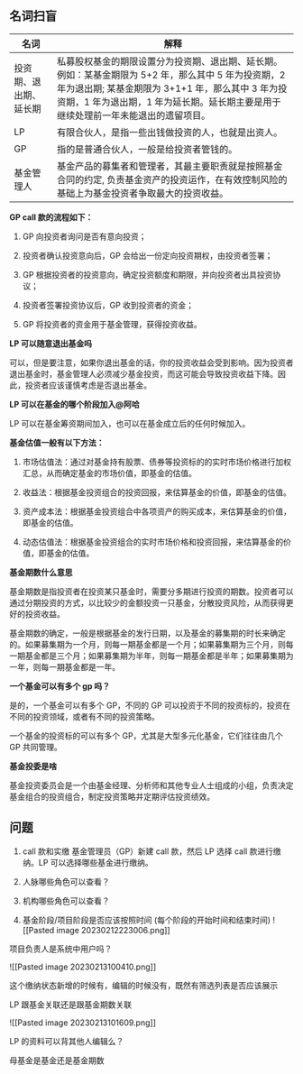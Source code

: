 ## 名词扫盲

| 名词                   | 解释                                                                                                                                                                                                                                           |
| ---------------------- | ---------------------------------------------------------------------------------------------------------------------------------------------------------------------------------------------------------------------------------------------- |
| 投资期、退出期、延长期 | 私募股权基金的期限设置分为投资期、退出期、延长期。例如：某基金期限为 5+2 年，那么其中 5 年为投资期，2 年为退出期; 某基金期限为 3+1+1 年，那么其中 3 年为投资期，1 年为退出期，1 年为延长期。延长期主要是用于继续处理前一年未能退出的遗留项目。 |
| LP                     |     有限合伙人，是指一些出钱做投资的人，也就是出资人。                                                                                                                                                                                                                                          |
| GP                     |     指的是普通合伙人，一般是给投资者管钱的。                                                                                                                                                                                                                                         |
| 基金管理人                       |     基金产品的募集者和管理者，其最主要职责就是按照基金合同的约定, 负责基金资产的投资运作，在有效控制风险的基础上为基金投资者争取最大的投资收益。                                                                                                                                                                                                                                           |


**GP call 款的流程如下：**

1. GP 向投资者询问是否有意向投资；

2. 投资者确认投资意向后，GP 会给出一份定向投资期权，由投资者签署；

3. GP 根据投资者的投资意向，确定投资额度和期限，并向投资者出具投资协议；

4. 投资者签署投资协议后，GP 收到投资者的资金；

5. GP 将投资者的资金用于基金管理，获得投资收益。

**LP 可以随意退出基金吗**

可以，但是要注意，如果你退出基金的话，你的投资收益会受到影响。因为投资者退出基金时，基金管理人必须减少基金投资，而这可能会导致投资收益下降。因此，投资者应该谨慎考虑是否退出基金。

**LP 可以在基金的哪个阶段加入@阿哈**

LP 可以在基金筹资期间加入，也可以在基金成立后的任何时候加入。

**基金估值一般有以下方法：**

1. 市场估值法：通过对基金持有股票、债券等投资标的的实时市场价格进行加权汇总，从而确定基金的市场价值，即基金的估值。

2. 收益法：根据基金投资组合的投资回报，来估算基金的价值，即基金的估值。

3. 资产成本法：根据基金投资组合中各项资产的购买成本，来估算基金的价值，即基金的估值。

4. 动态估值法：根据基金投资组合的实时市场价格和投资回报，来估算基金的价值，即基金的估值。

**基金期数什么意思**

基金期数是指投资者在投资某只基金时，需要分多期进行投资的期数。投资者可以通过分期投资的方式，以比较少的金额投资一只基金，分散投资风险，从而获得更好的投资收益。

基金期数的确定，一般是根据基金的发行日期，以及基金的募集期的时长来确定的。如果募集期为一个月，则每一期基金都是一个月；如果募集期为三个月，则每一期基金都是三个月；如果募集期为半年，则每一期基金都是半年；如果募集期为一年，则每一期基金都是一年。

**一个基金可以有多个 gp 吗？**

是的，一个基金可以有多个 GP，不同的 GP 可以投资于不同的投资标的，投资在不同的投资领域，或者有不同的投资策略。

一个基金的投资标的可以有多个 GP，尤其是大型多元化基金，它们往往由几个 GP 共同管理。

**基金投委是啥**

基金投资委员会是一个由基金经理、分析师和其他专业人士组成的小组，负责决定基金组合的投资组合，制定投资策略并定期评估投资绩效。



## 问题

1. call 款和实缴
基金管理员（GP）新建 call 款，然后 LP 选择 call 款进行缴纳。LP 可以选择哪些基金进行缴纳。

2. 人脉哪些角色可以查看？
3. 机构哪些角色可以查看？
4. 基金阶段/项目阶段是否应该按照时间 (每个阶段的开始时间和结束时间) 
![[Pasted image 20230212223006.png]]

项目负责人是系统中用户吗？

![[Pasted image 20230213100410.png]]

这个缴纳状态新增的时候有，编辑的时候没有，既然有筛选列表是否应该展示

LP 跟基金关联还是跟基金期数关联


![[Pasted image 20230213101609.png]]

LP 的资料可以背其他人编辑么？

母基金是基金还是基金期数